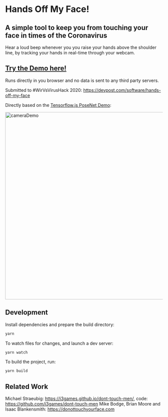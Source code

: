 # Hands Off My Face!
## A simple tool to keep you from touching your face in times of the Coronavirus

Hear a loud beep whenever you you raise your hands above the shoulder line, by tracking your hands in real-time through your webcam.

## [Try the Demo here!](https://lgleim.github.com/handsOffMyFace)

Runs directly in you browser and no data is sent to any third party servers.

Submitted to #WirVsVirusHack 2020: https://devpost.com/software/hands-off-my-face

Directly based on the [Tensorflow.js PoseNet Demo](https://github.com/tensorflow/tfjs-models/tree/master/posenet):

<img src="https://raw.githubusercontent.com/tensorflow/tfjs-models/master/posenet/demos/camera.gif" alt="cameraDemo" style="width: 600px;"/>

## Development 

Install dependencies and prepare the build directory:

```sh
yarn
```

To watch files for changes, and launch a dev server:

```sh
yarn watch
```

To build the project, run:
```sh
yarn build
```

## Related Work

Michael Straeubig: https://i3games.github.io/dont-touch-men/, code: https://github.com/i3games/dont-touch-men
Mike Bodge, Brian Moore and Isaac Blankensmith: https://donottouchyourface.com
